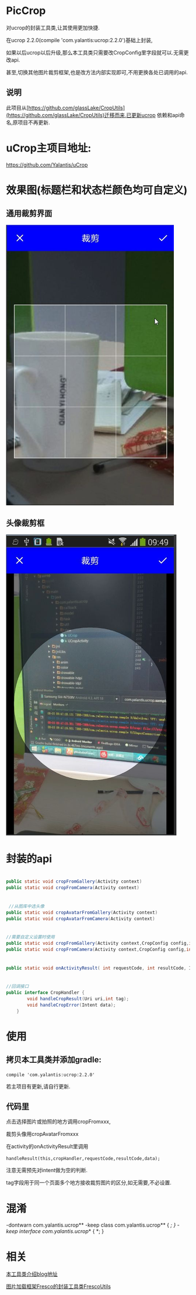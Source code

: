 # PicCrop
对ucrop的封装工具类,让其使用更加快捷.

在ucrop 2.2.0(compile 'com.yalantis:ucrop:2.2.0')基础上封装,


如果以后ucrop以后升级,那么本工具类只需要改CropConfig里字段就可以.无需更改api.

甚至,切换其他图片裁剪框架,也是改方法内部实现即可,不用更换各处已调用的api.



## 说明

此项目从[https://github.com/glassLake/CropUtils](https://github.com/glassLake/CropUtils)迁移而来,已更新ucrop 依赖和api命名,原项目不再更新.



# uCrop主项目地址:

[https://github.com/Yalantis/uCrop ](https://github.com/Yalantis/uCrop)



# 效果图(标题栏和状态栏颜色均可自定义)

## 通用裁剪界面



 ![normalCrop](normalCrop.jpg)



## 头像裁剪框

 ![avatarcrop](avatarcrop.jpg)

# 封装的api

``` java

public static void cropFromGallery(Activity context)
public static void cropFromCamera(Activity context)

  
 //从图库中选头像
public static void cropAvatarFromGallery(Activity context)
public static void cropAvatarFromCamera(Activity context)

  
//需要自定义设置时使用
public static void cropFromGallery(Activity context,CropConfig config,int type)
public static void cropFromCamera(Activity context,CropConfig config,int type)
  

public static void onActivityResult( int requestCode, int resultCode, Intent data,Activity context, CropHandler cropHandler)

  
//回调接口
public interface CropHandler {
        void handleCropResult(Uri uri,int tag);
        void handleCropError(Intent data);
    }
```



# 使用

## 拷贝本工具类并添加gradle:

`compile 'com.yalantis:ucrop:2.2.0'`

若主项目有更新,请自行更新.



## 代码里

点击选择图片或拍照的地方调用cropFromxxx,

裁剪头像用cropAvatarFromxxx



在activity的onActivityResult里调用

`handleResult(this,cropHandler,requestCode,resultCode,data);`

注意无需预先对intent做为空的判断.



tag字段用于同一个页面多个地方接收裁剪图片的区分,如无需要,不必设置.



# 混淆

-dontwarn com.yalantis.ucrop**
-keep class com.yalantis.ucrop** { *; }
-keep interface com.yalantis.ucrop** { *; }



# 相关

[本工具类介绍blog地址](http://blog.csdn.net/hss01248/article/details/52124075)

[图片加载框架Fresco的封装工具类FrescoUtils](https://github.com/glassLake/FrescoUtlis)
